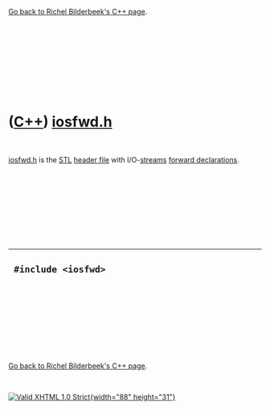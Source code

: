 

[Go back to Richel Bilderbeek's C++ page](Cpp.htm).

 

 

 

 

 

([C++](Cpp.htm)) [iosfwd.h](CppIosfwdH.htm)
===========================================

 

[iosfwd.h](CppIosfwdH.htm) is the [STL](CppStl.htm) [header
file](CppHeaderFile.htm) with I/O-[streams](CppStream.htm) [forward
declarations](CppForwardDeclaration.htm).

 

 

 

 

 

  ----------------------
  ` #include <iosfwd>`
  ----------------------

 

 

 

 

 

[Go back to Richel Bilderbeek's C++ page](Cpp.htm).



 

[![Valid XHTML 1.0 Strict](valid-xhtml10.png){width="88"
height="31"}](http://validator.w3.org/check?uri=referer)
